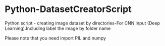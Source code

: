 # Python-DatasetCreatorScript
Python script - creating image dataset by directories-For CNN input (Deep Learning).Including label the image by folder name

Please note that you need import PIL and numpy

